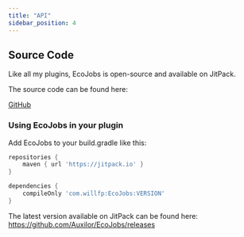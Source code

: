 ```yaml
---
title: "API"
sidebar_position: 4
---
```


## Source Code

Like all my plugins, EcoJobs is open-source and available on JitPack.

The source code can be found here:

[GitHub](https://github.com/Auxilor/EcoJobs)

### Using EcoJobs in your plugin

Add EcoJobs to your build.gradle like this:

```groovy
repositories {
    maven { url 'https://jitpack.io' }
}

dependencies {
    compileOnly 'com.willfp:EcoJobs:VERSION'
}
```

The latest version available on JitPack can be found here:
https://github.com/Auxilor/EcoJobs/releases